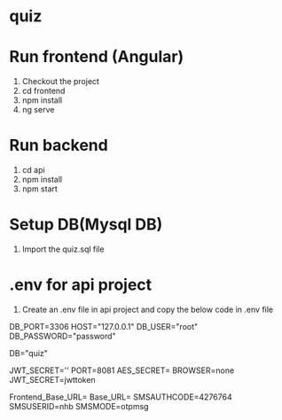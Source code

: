 # quiz

#  Run frontend (Angular)
1. Checkout the project
2. cd frontend
3. npm install
4. ng serve

# Run backend
1. cd api
2. npm install
3. npm start

# Setup DB(Mysql DB)
1. Import the quiz.sql file 

# .env for api project
1. Create an .env file in api project and copy the below code in .env file

DB_PORT=3306
HOST="127.0.0.1"
DB_USER="root"
DB_PASSWORD="password"

DB="quiz"

JWT_SECRET=''
PORT=8081
AES_SECRET=
BROWSER=none
JWT_SECRET=jwttoken


Frontend_Base_URL=
Base_URL=
SMSAUTHCODE=4276764
SMSUSERID=nhb
SMSMODE=otpmsg